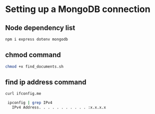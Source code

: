 # Setting up a MongoDB connection

## Node dependency list

```bash
npm i express dotenv mongodb
```

## chmod command

```bash
chmod +x find_documents.sh
```

## find ip address command

```bash
curl ifconfig.me
```

```bash
 ipconfig | grep IPv4
   IPv4 Address. . . . . . . . . . . :x.x.x.x

```
